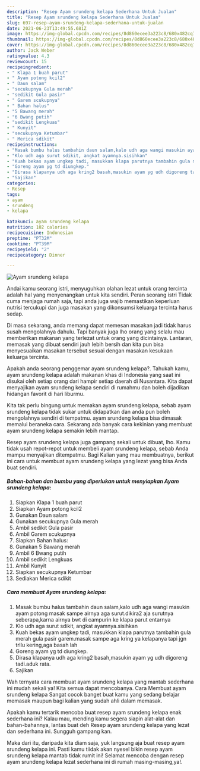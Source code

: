 ```yaml
---
description: "Resep Ayam srundeng kelapa Sederhana Untuk Jualan"
title: "Resep Ayam srundeng kelapa Sederhana Untuk Jualan"
slug: 697-resep-ayam-srundeng-kelapa-sederhana-untuk-jualan
date: 2021-06-23T13:49:55.681Z
image: https://img-global.cpcdn.com/recipes/8d860ecee3a223c8/680x482cq70/ayam-srundeng-kelapa-foto-resep-utama.jpg
thumbnail: https://img-global.cpcdn.com/recipes/8d860ecee3a223c8/680x482cq70/ayam-srundeng-kelapa-foto-resep-utama.jpg
cover: https://img-global.cpcdn.com/recipes/8d860ecee3a223c8/680x482cq70/ayam-srundeng-kelapa-foto-resep-utama.jpg
author: Jack Weber
ratingvalue: 4.3
reviewcount: 15
recipeingredient:
- " Klapa 1 buah parut"
- " Ayam potong kcil2"
- " Daun salam"
- "secukupnya Gula merah"
- "sedikit Gula pasir"
- " Garem scukupnya"
- " Bahan halus"
- "5 Bawang merah"
- "6 Bwang putih"
- "sedikit Lengkuas"
- " Kunyit"
- "secukupnya Ketumbar"
- " Merica sdikit"
recipeinstructions:
- "Masak bumbu halus tambahin daun salam,kalo udh aga wangi masukin ayam potong masak sampe airnya aga surut.dikira2 aja surutnya seberapa,karna airnya bwt di campurin ke klapa parut entarnya"
- "Klo udh aga surut sdikit, angkat ayamnya.sisihkan"
- "Kuah bekas ayam ungkep tadi, masukkan klapa parutnya tambahin gula merah gula pasir garem.masak sampe aga kring ya kelapanya tapi jgn trllu kering,aga basah lah"
- "Goreng ayam yg td diungkep."
- "Dirasa klapanya udh aga kring2 basah,masukin ayam yg udh digoreng tadi.aduk rata."
- "Sajikan"
categories:
- Resep
tags:
- ayam
- srundeng
- kelapa

katakunci: ayam srundeng kelapa 
nutrition: 102 calories
recipecuisine: Indonesian
preptime: "PT32M"
cooktime: "PT39M"
recipeyield: "2"
recipecategory: Dinner

---
```



![Ayam srundeng kelapa](https://img-global.cpcdn.com/recipes/8d860ecee3a223c8/680x482cq70/ayam-srundeng-kelapa-foto-resep-utama.jpg)

Andai kamu seorang istri, menyuguhkan olahan lezat untuk orang tercinta adalah hal yang menyenangkan untuk kita sendiri. Peran seorang istri Tidak cuma menjaga rumah saja, tapi anda juga wajib memastikan keperluan nutrisi tercukupi dan juga masakan yang dikonsumsi keluarga tercinta harus sedap.

Di masa  sekarang, anda memang dapat memesan masakan jadi tidak harus susah mengolahnya dahulu. Tapi banyak juga lho orang yang selalu mau memberikan makanan yang terlezat untuk orang yang dicintainya. Lantaran, memasak yang dibuat sendiri jauh lebih bersih dan kita pun bisa menyesuaikan masakan tersebut sesuai dengan masakan kesukaan keluarga tercinta. 



Apakah anda seorang penggemar ayam srundeng kelapa?. Tahukah kamu, ayam srundeng kelapa adalah makanan khas di Indonesia yang saat ini disukai oleh setiap orang dari hampir setiap daerah di Nusantara. Kita dapat menyajikan ayam srundeng kelapa sendiri di rumahmu dan boleh dijadikan hidangan favorit di hari liburmu.

Kita tak perlu bingung untuk memakan ayam srundeng kelapa, sebab ayam srundeng kelapa tidak sukar untuk didapatkan dan anda pun boleh mengolahnya sendiri di tempatmu. ayam srundeng kelapa bisa dimasak memalui beraneka cara. Sekarang ada banyak cara kekinian yang membuat ayam srundeng kelapa semakin lebih mantap.

Resep ayam srundeng kelapa juga gampang sekali untuk dibuat, lho. Kamu tidak usah repot-repot untuk membeli ayam srundeng kelapa, sebab Anda mampu menyajikan ditempatmu. Bagi Kalian yang mau membuatnya, berikut ini cara untuk membuat ayam srundeng kelapa yang lezat yang bisa Anda buat sendiri.

<!--inarticleads1-->

##### Bahan-bahan dan bumbu yang diperlukan untuk menyiapkan Ayam srundeng kelapa:

1. Siapkan  Klapa 1 buah parut
1. Siapkan  Ayam potong kcil2
1. Gunakan  Daun salam
1. Gunakan secukupnya Gula merah
1. Ambil sedikit Gula pasir
1. Ambil  Garem scukupnya
1. Siapkan  Bahan halus:
1. Gunakan 5 Bawang merah
1. Ambil 6 Bwang putih
1. Ambil sedikit Lengkuas
1. Ambil  Kunyit
1. Siapkan secukupnya Ketumbar
1. Sediakan  Merica sdikit




<!--inarticleads2-->

##### Cara membuat Ayam srundeng kelapa:

1. Masak bumbu halus tambahin daun salam,kalo udh aga wangi masukin ayam potong masak sampe airnya aga surut.dikira2 aja surutnya seberapa,karna airnya bwt di campurin ke klapa parut entarnya
1. Klo udh aga surut sdikit, angkat ayamnya.sisihkan
1. Kuah bekas ayam ungkep tadi, masukkan klapa parutnya tambahin gula merah gula pasir garem.masak sampe aga kring ya kelapanya tapi jgn trllu kering,aga basah lah
1. Goreng ayam yg td diungkep.
1. Dirasa klapanya udh aga kring2 basah,masukin ayam yg udh digoreng tadi.aduk rata.
1. Sajikan




Wah ternyata cara membuat ayam srundeng kelapa yang mantab sederhana ini mudah sekali ya! Kita semua dapat mencobanya. Cara Membuat ayam srundeng kelapa Sangat cocok banget buat kamu yang sedang belajar memasak maupun bagi kalian yang sudah ahli dalam memasak.

Apakah kamu tertarik mencoba buat resep ayam srundeng kelapa enak sederhana ini? Kalau mau, mending kamu segera siapin alat-alat dan bahan-bahannya, lantas buat deh Resep ayam srundeng kelapa yang lezat dan sederhana ini. Sungguh gampang kan. 

Maka dari itu, daripada kita diam saja, yuk langsung aja buat resep ayam srundeng kelapa ini. Pasti kamu tiidak akan nyesel bikin resep ayam srundeng kelapa mantab tidak rumit ini! Selamat mencoba dengan resep ayam srundeng kelapa lezat sederhana ini di rumah masing-masing,ya!.

